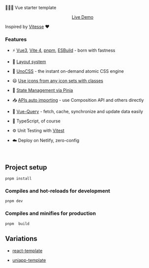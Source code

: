 🚀🚀🚀 Vue starter template

<p align='center'>
<a href="https://vue-template-yang.netlify.app/">Live Demo</a>
</p>

Inspired by [Vitesse](https://github.com/antfu/vitesse) ❤

### Features

- ⚡️ [Vue3](https://vuejs.org/), [Vite 4](https://github.com/vitejs/vite), [pnpm](https://pnpm.io/), [ESBuild](https://github.com/evanw/esbuild) - born with fastness

- 📑 [Layout system](./src/layouts)

- 🎨 [UnoCSS](https://github.com/antfu/unocss) - the instant on-demand atomic CSS engine
- 😃 [Use icons from any icon sets with classes](https://github.com/antfu/unocss/tree/main/packages/preset-icons)

- 🍍 [State Management via Pinia](https://github.com/vuejs/pinia)

- 📥 [APIs auto importing](https://github.com/antfu/unplugin-auto-import) - use Composition API and others directly

<!-- - 🖨 Static-site generation (SSG) via [vite-ssg](https://github.com/antfu/vite-ssg) -->
- 🤖 [Vue-Query](https://github.com/TanStack/query) - fetch, cache, synchronize and update data easily

- 🦾 TypeScript, of course

- ⚙️ Unit Testing with [Vitest](https://github.com/vitest-dev/vitest)

- ☁️ Deploy on Netlify, zero-config

<br>

## Project setup

```
pnpm install
```

### Compiles and hot-reloads for development

```
pnpm dev
```

### Compiles and minifies for production

```
pnpm  build
```

## Variations

- [react-template](https://github.com/yang1206/react-template.git)

- [uniapp-template](https://github.com/yang1206/uniapp-template.git)
  
